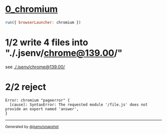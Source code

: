 # [0_chromium](../../js_export_missing_dev.test.mjs#L28)

```js
run({ browserLauncher: chromium })
```

# 1/2 write 4 files into "./.jsenv/chrome@139.00/"

see [./.jsenv/chrome@139.00/](./.jsenv/chrome@139.00/)

# 2/2 reject

```console
Error: chromium "pageerror" {
  [cause]: SyntaxError: The requested module '/file.js' does not provide an export named 'answer',
}
```

---

<sub>
  Generated by <a href="https://github.com/jsenv/core/tree/main/packages/tooling/snapshot">@jsenv/snapshot</a>
</sub>

